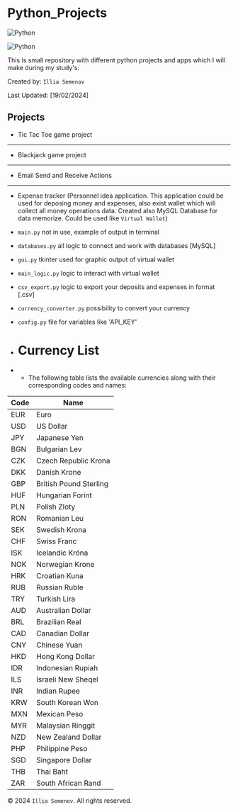# Python_Projects

![Python](https://img.shields.io/badge/python-3670A0?style=for-the-badge&logo=python&logoColor=ffdd54)

![Python](https://www.freecodecamp.org/news/content/images/2020/05/Python-language.png)

This is small repository with different python projects and apps which I will make during my study's:

Created by: `Illia Semenov`

Last Updated: [19/02/2024]

## Projects

* Tic Tac Toe game project

- - -

* Blackjack game project

- - -

* Email Send and Receive Actions

- - -

* Expense tracker (Personnel idea application. This application could be used for deposing money and expenses, also exist wallet which will collect all money operations data. Created also MySQL Database for data memorize. Could be used like `Virtual Wallet`)
 - `main.py` not in use, example of output in terminal
 - `databases.py` all logic to connect and work with databases [MySQL]
 - `gui.py` tkinter used for graphic output of virtual wallet
 - `main_logic.py` logic to interact with virtual wallet
 - `csv_export.py` logic to export your deposits and expenses in format [.csv]
 - `currency_converter.py` possibility to convert your currency
 - `config.py` file for variables like 'API_KEY'

 - # Currency List
 - - The following table lists the available currencies along with their corresponding codes and names:

| Code | Name                   |
|------|------------------------|
| EUR  | Euro                   |
| USD  | US Dollar              |
| JPY  | Japanese Yen           |
| BGN  | Bulgarian Lev          |
| CZK  | Czech Republic Krona   |
| DKK  | Danish Krone           |
| GBP  | British Pound Sterling |
| HUF  | Hungarian Forint       |
| PLN  | Polish Zloty           |
| RON  | Romanian Leu           |
| SEK  | Swedish Krona          |
| CHF  | Swiss Franc            |
| ISK  | Icelandic Króna        |
| NOK  | Norwegian Krone        |
| HRK  | Croatian Kuna          |
| RUB  | Russian Ruble          |
| TRY  | Turkish Lira           |
| AUD  | Australian Dollar      |
| BRL  | Brazilian Real         |
| CAD  | Canadian Dollar        |
| CNY  | Chinese Yuan           |
| HKD  | Hong Kong Dollar       |
| IDR  | Indonesian Rupiah      |
| ILS  | Israeli New Sheqel     |
| INR  | Indian Rupee           |
| KRW  | South Korean Won       |
| MXN  | Mexican Peso           |
| MYR  | Malaysian Ringgit      |
| NZD  | New Zealand Dollar     |
| PHP  | Philippine Peso        |
| SGD  | Singapore Dollar       |
| THB  | Thai Baht              |
| ZAR  | South African Rand     |

© 2024 `Illia Semenov`. All rights reserved.
